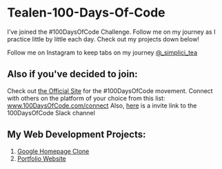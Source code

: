 # Tealen-100-Days-Of-Code
I've joined the #100DaysOfCode Challenge. Follow me on my journey as I practice little by little each day.
Check out my projects down below!

Follow me on Instagram to keep tabs on my journey  [@_simplici_tea](https://www.instagram.com/_simplici_tea/)

## Also if you've decided to join:

   Check out [the Official Site](http://100daysofcode.com/) for the #100DaysOfCode movement. Connect with others on the platform of your choice from this list: www.100DaysOfCode.com/connect
    Also, [here](https://join.slack.com/t/100xcode/shared_invite/zt-gaxsv2fp-N8ORl8wxsOF3rHaXgavMLA) is a invite link to the 100DaysOfCode Slack channel
    
## My Web Development Projects:

1. [Google Homepage Clone](https://tdavis37.github.io/google-homepage/) 
2. [Portfolio Website](https://tdavis37.github.io/Portfolio%20Website/)
